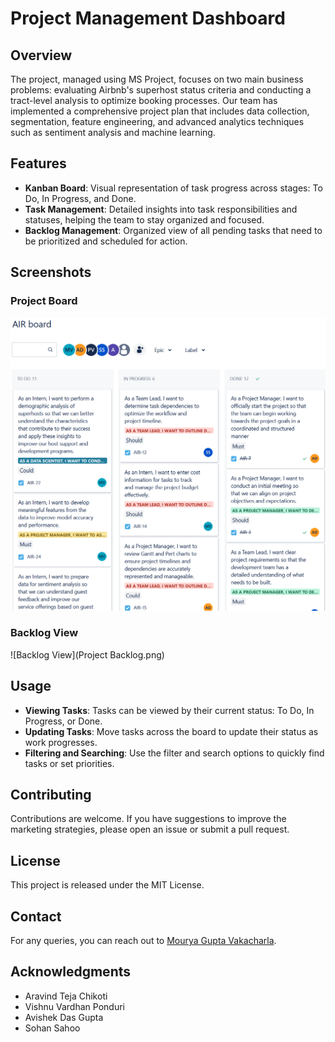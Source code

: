 # Project Management Dashboard

## Overview
The project, managed using MS Project, focuses on two main business problems: evaluating Airbnb's superhost status criteria and conducting a tract-level analysis to optimize booking processes. Our team has implemented a comprehensive project plan that includes data collection, segmentation, feature engineering, and advanced analytics techniques such as sentiment analysis and machine learning.

## Features
- **Kanban Board**: Visual representation of task progress across stages: To Do, In Progress, and Done.
- **Task Management**: Detailed insights into task responsibilities and statuses, helping the team to stay organized and focused.
- **Backlog Management**: Organized view of all pending tasks that need to be prioritized and scheduled for action.

## Screenshots

### Project Board
![Project Board](Kanban.png)

### Backlog View
![Backlog View](Project Backlog.png)

## Usage
- **Viewing Tasks**: Tasks can be viewed by their current status: To Do, In Progress, or Done.
- **Updating Tasks**: Move tasks across the board to update their status as work progresses.
- **Filtering and Searching**: Use the filter and search options to quickly find tasks or set priorities.

## Contributing
Contributions are welcome. If you have suggestions to improve the marketing strategies, please open an issue or submit a pull request.

## License
This project is released under the MIT License.

## Contact
For any queries, you can reach out to [Mourya Gupta Vakacharla](mailto:mvakacha@purdue.edu).

## Acknowledgments
- Aravind Teja Chikoti
- Vishnu Vardhan Ponduri
- Avishek Das Gupta
- Sohan Sahoo

